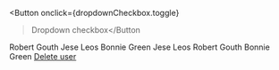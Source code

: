 <Button onclick={dropdownCheckbox.toggle}
  >Dropdown checkbox<ChevronDownOutline
    class="ms-2 h-6 w-6 text-white dark:text-white"
  /></Button
>
<div class="relative">
  <Dropdown
    dropdownStatus={dropdownCheckboxStatus}
    closeDropdown={closeDropdownCheckbox}
    {transitionParams}
    class="overflow-y-auto p-2 pb-3 text-sm absolute top-[40px] -left-[200px]"
  >
    <DropdownHeader>
      <div class="p-0">
        <Search size="md" class="pl-8" />
      </div>
    </DropdownHeader>
    <DropdownUl>
      <DropdownLi liClass="rounded p-2 hover:bg-gray-100 dark:hover:bg-gray-600">
        <Checkbox>Robert Gouth</Checkbox>
      </DropdownLi>
      <DropdownLi liClass="rounded p-2 hover:bg-gray-100 dark:hover:bg-gray-600">
        <Checkbox>Jese Leos</Checkbox>
      </DropdownLi>
      <DropdownLi liClass="rounded p-2 hover:bg-gray-100 dark:hover:bg-gray-600">
        <Checkbox checked>Bonnie Green</Checkbox>
      </DropdownLi>
      <DropdownLi liClass="rounded p-2 hover:bg-gray-100 dark:hover:bg-gray-600">
        <Checkbox>Jese Leos</Checkbox>
      </DropdownLi>
      <DropdownLi liClass="rounded p-2 hover:bg-gray-100 dark:hover:bg-gray-600">
        <Checkbox>Robert Gouth</Checkbox>
      </DropdownLi>
      <DropdownLi liClass="rounded p-2 hover:bg-gray-100 dark:hover:bg-gray-600">
        <Checkbox>Bonnie Green</Checkbox>
      </DropdownLi>
    </DropdownUl>
    <DropdownFooter>
      <a
        href="/"
        class="-mb-1 flex items-center bg-gray-50 p-3 text-sm font-medium text-red-600 hover:bg-gray-100 hover:underline dark:bg-gray-700 dark:text-red-500 dark:hover:bg-gray-600"
      >
        <UserRemoveSolid class="me-1 h-5 w-5" />Delete user
      </a>
    </DropdownFooter>
  </Dropdown>
</div>